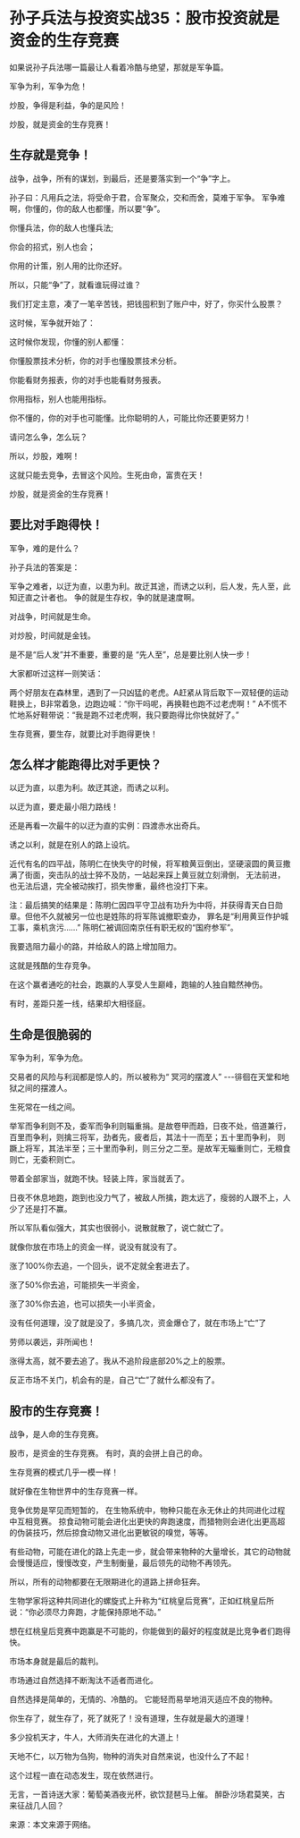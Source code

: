 # 孙子兵法与投资实战35：股市投资就是资金的生存竞赛

如果说孙子兵法哪一篇最让人看着冷酷与绝望，那就是军争篇。

军争为利，军争为危！

炒股，争得是利益，争的是风险！

炒股，就是资金的生存竞赛！

## 生存就是竞争！
战争，战争，所有的谋划，到最后，还是要落实到一个“争”字上。

孙子曰：凡用兵之法，将受命于君，合军聚众，交和而舍，莫难于军争。
军争难啊，你懂的，你的敌人也都懂，所以要“争”。

你懂兵法，你的敌人也懂兵法;

你会的招式，别人也会；

你用的计策，别人用的比你还好。

所以，只能“争”了，就看谁玩得过谁？

我们打定主意，凑了一笔辛苦钱，把钱囤积到了账户中，好了，你买什么股票？

这时候，军争就开始了：

这时候你发现，你懂的别人都懂：

你懂股票技术分析，你的对手也懂股票技术分析。

你能看财务报表，你的对手也能看财务报表。

你用指标，别人也能用指标。

你不懂的，你的对手也可能懂。比你聪明的人，可能比你还要更努力！

请问怎么争，怎么玩？

所以，炒股，难啊！

这就只能去竞争，去冒这个风险。生死由命，富贵在天！

炒股，就是资金的生存竞赛！

## 要比对手跑得快！
军争，难的是什么？

孙子兵法的答案是：

军争之难者，以迂为直，以患为利。故迂其途，而诱之以利，后人发，先人至，此知迂直之计者也。
争的就是生存权，争的就是速度啊。

对战争，时间就是生命。

对炒股，时间就是金钱。

是不是“后人发”并不重要，重要的是 “先人至”，总是要比别人快一步！

大家都听过这样一则笑话：

两个好朋友在森林里，遇到了一只凶猛的老虎。A赶紧从背后取下一双轻便的运动鞋换上，B非常着急，边跑边喊：“你干吗呢，再换鞋也跑不过老虎啊！”
A不慌不忙地系好鞋带说：“我是跑不过老虎啊，我只要跑得比你快就好了。”

生存竞赛，要生存，就要比对手跑得更快！

## 怎么样才能跑得比对手更快？
以迂为直，以患为利。故迂其途，而诱之以利。

以迂为直，要走最小阻力路线！

还是再看一次最牛的以迂为直的实例：四渡赤水出奇兵。

诱之以利，就是在别人的路上设坑。

近代有名的四平战，陈明仁在快失守的时候，将军粮黄豆倒出，坚硬滚圆的黄豆撒满了街面，突击队的战士猝不及防，一站起来踩上黄豆就立刻滑倒，
无法前进，也无法后退，完全被动挨打，损失惨重，最终也没打下来。

注：最后搞笑的结果是：陈明仁因四平守卫战有功升为中将，并获得青天白日勋章。但他不久就被另一位也是姓陈的将军陈诚撤职查办，
罪名是“利用黄豆作护城工事，乘机贪污……” 陈明仁被调回南京任有职无权的“国府参军”。

我要选阻力最小的路，并给敌人的路上增加阻力。

这就是残酷的生存竞争。

在这个赢者通吃的社会，跑赢的人享受人生巅峰，跑输的人独自黯然神伤。

有时，差距只差一线，结果却大相径庭。

## 生命是很脆弱的
军争为利，军争为危。

交易者的风险与利润都是惊人的，所以被称为“ 冥河的摆渡人” ---徘徊在天堂和地狱之间的摆渡人。

生死常在一线之间。

举军而争利则不及，委军而争利则辎重捐。是故卷甲而趋，日夜不处，倍道兼行，百里而争利，则擒三将军，劲者先，疲者后，其法十一而至；五十里而争利，
则蹶上将军，其法半至；三十里而争利，则三分之二至。是故军无辎重则亡，无粮食则亡，无委积则亡。

带着全部家当，就跑不快。轻装上阵，家当就丢了。

日夜不休息地跑，跑到也没力气了，被敌人所擒，跑太远了，瘦弱的人跟不上，人少了还是打不赢。

所以军队看似强大，其实也很弱小，说散就散了，说亡就亡了。

就像你放在市场上的资金一样，说没有就没有了。

涨了100%你去追，一个回头，说不定就全套进去了。

涨了50%你去追，可能损失一半资金，

涨了30%你去追，也可以损失一小半资金，

没有任何道理，没了就是没了，多搞几次，资金爆仓了，就在市场上“亡”了

劳师以袭远，非所闻也！

涨得太高，就不要去追了。我从不追阶段底部20%之上的股票。

反正市场不关门，机会有的是，自己“亡”了就什么都没有了。

## 股市的生存竞赛！
战争，是人命的生存竞赛。

股市，是资金的生存竞赛。 有时，真的会拼上自己的命。

生存竞赛的模式几乎一模一样！

就好像在生物世界中的生存竞赛一样。

竞争优势是罕见而短暂的， 在生物系统中，物种只能在永无休止的共同进化过程中互相竞赛。 掠食动物可能会进化出更快的奔跑速度，而猎物则会进化出更高超的伪装技巧，然后掠食动物又进化出更敏锐的嗅觉，等等。

有些动物，可能在进化的路上先走一步，就会带来物种的大量增长，其它的动物就会慢慢适应，慢慢改变，产生制衡量，最后领先的动物不再领先。

所以，所有的动物都要在无限期进化的道路上拼命狂奔。

生物学家将这种共同进化的螺旋式上升称为“红桃皇后竞赛”，正如红桃皇后所说：“你必须尽力奔跑，才能保持原地不动。”

想在红桃皇后竞赛中跑赢是不可能的，你能做到的最好的程度就是比竞争者们跑得快。

市场本身就是最后的裁判。

市场通过自然选择不断淘汰不适者而进化。

自然选择是简单的，无情的、冷酷的。 它能轻而易举地消灭适应不良的物种。

你生存了，就生存了，死了就死了！没有道理，生存就是最大的道理！

多少投机天才，牛人，大师消失在进化的大道上！

天地不仁，以万物为刍狗，物种的消失对自然来说，也没什么了不起！

这个过程一直在动态发生，现在依然进行。

无言，一首诗送大家：葡萄美酒夜光杯，欲饮琵琶马上催。 醉卧沙场君莫笑，古来征战几人回？

来源：本文来源于网络。
